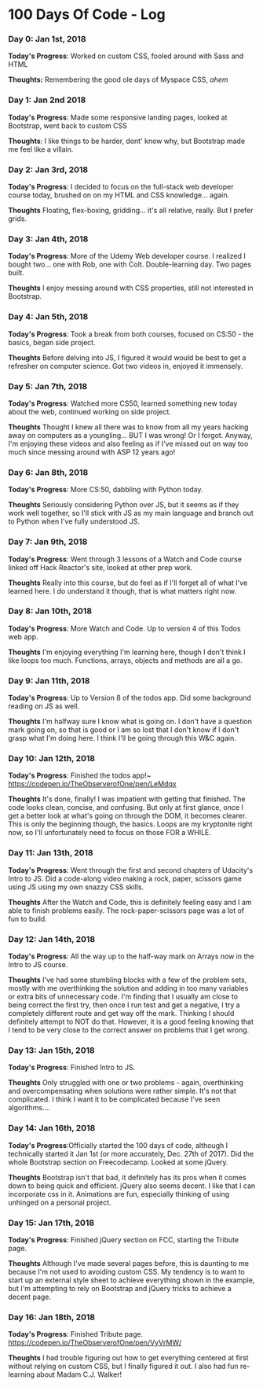 # 100 Days Of Code - Log

### Day 0: Jan 1st, 2018

**Today's Progress**: Worked on custom CSS, fooled around with Sass and HTML

**Thoughts:** Remembering the good ole days of Myspace CSS, *ahem*


### Day 1: Jan 2nd 2018 

**Today's Progress**: Made some responsive landing pages, looked at Bootstrap, went back to custom CSS

**Thoughts**: I like things to be harder, dont' know why, but Bootstrap made me feel like a villain.



### Day 2: Jan 3rd, 2018

**Today's Progress**: I decided to focus on the full-stack web developer course today, brushed on on my HTML and CSS knowledge... again.  

**Thoughts** Floating, flex-boxing, gridding... it's all relative, really.  But I prefer grids.  



### Day 3: Jan 4th, 2018

**Today's Progress**: More of the Udemy Web developer course.  I realized I bought two... one with Rob, one with Colt.  Double-learning day.  Two pages built.  

**Thoughts** I enjoy messing around with CSS properties, still not interested in Bootstrap.  



### Day 4: Jan 5th, 2018

**Today's Progress**: Took a break from both courses, focused on CS:50 - the basics, began side project.  

**Thoughts** Before delving into JS, I figured it would would be best to get a refresher on computer science.  Got two videos in, enjoyed it immensely. 



### Day 5: Jan 7th, 2018

**Today's Progress**: Watched more CS50, learned something new today about the web, continued working on side project.  

**Thoughts** Thought I knew all there was to know from all my years hacking away on computers as a youngling... BUT I was wrong!  Or I forgot.  Anyway, I'm enjoying these videos and also feeling as if I've missed out on way too much since messing around with ASP 12 years ago!



### Day 6: Jan 8th, 2018

**Today's Progress**: More CS:50, dabbling with Python today.  

**Thoughts** Seriously considering Python over JS, but it seems as if they work well together, so I'll stick with JS as my main language and branch out to Python when I've fully understood JS.



### Day 7: Jan 9th, 2018

**Today's Progress**: Went through 3 lessons of a Watch and Code course linked off Hack Reactor's site, looked at other prep work.  

**Thoughts** Really into this course, but do feel as if I'll forget all of what I've learned here.  I do understand it though, that is what matters right now.



### Day 8: Jan 10th, 2018

**Today's Progress**: More Watch and Code.  Up to version 4 of this Todos web app.    

**Thoughts** I'm enjoying everything I'm learning here, though I don't think I like loops too much.  Functions, arrays, objects and methods are all a go.



### Day 9: Jan 11th, 2018

**Today's Progress**: Up to Version 8 of the todos app.  Did some background reading on JS as well.  

**Thoughts** I'm halfway sure I know what is going on.  I don't have a question mark going on, so that is good or I am so lost that I don't know if I don't grasp what I'm doing here.  I think I'll be going through this W&C again.



### Day 10: Jan 12th, 2018

**Today's Progress**: Finished the todos app!~  https://codepen.io/TheObserverofOne/pen/LeMdqx

**Thoughts** It's done, finally!  I was impatient with getting that finished.  The code looks clean, concise, and confusing.  But only at first glance, once I get a better look at what's going on through the DOM, it becomes clearer.  This is only the beginning though, the basics.  Loops are my kryptonite right now, so I'll unfortunately need to focus on those FOR a WHILE.  



### Day 11: Jan 13th, 2018

**Today's Progress**: Went through the first and second chapters of Udacity's Intro to JS. Did a code-along video making a rock, paper, scissors game using JS using my own snazzy CSS skills.   

**Thoughts** After the Watch and Code, this is definitely feeling easy and I am able to finish problems easily.  The rock-paper-scissors page was a lot of fun to build.



### Day 12: Jan 14th, 2018

**Today's Progress**: All the way up to the half-way mark on Arrays now in the Intro to JS course.   

**Thoughts** I've had some stumbling blocks with a few of the problem sets, mostly with me overthinking the solution and adding in too many variables or extra bits of unnecessary code.  I'm finding that I usually am close to being correct the first try, then once I run test and get a negative, I try a completely different route and get way off the mark.  Thinking I should definitely attempt to NOT do that.  However, it is a good feeling knowing that I tend to be very close to the correct answer on problems that I get wrong.   



### Day 13: Jan 15th, 2018

**Today's Progress**: Finished Intro to JS.    

**Thoughts** Only struggled with one or two problems - again, overthinking and overcompensating when solutions were rather simple.  It's not that complicated.  I think I want it to be complicated because I've seen algorithms....  



### Day 14: Jan 16th, 2018

**Today's Progress**:Officially started the 100 days of code, although I technically started it Jan 1st (or more accurately, Dec. 27th of 2017).  Did the whole Bootstrap section on Freecodecamp.  Looked at some jQuery.  

**Thoughts** Bootstrap isn't that bad, it definitely has its pros when it comes down to being quick and efficient.  jQuery also seems decent.  I like that I can incorporate css in it.  Animations are fun, especially thinking of using unhinged on a personal project. 



### Day 15: Jan 17th, 2018

**Today's Progress**: Finished jQuery section on FCC, starting the Tribute page. 

**Thoughts** Although I've made several pages before, this is daunting to me because I'm not used to avoiding custom CSS.  My tendency is to want to start up an external style sheet to achieve everything shown in the example, but I'm attempting to rely on Bootstrap and jQuery tricks to achieve a decent page. 



### Day 16: Jan 18th, 2018

**Today's Progress**: Finished Tribute page. https://codepen.io/TheObserverofOne/pen/VyVrMW/

**Thoughts** I had trouble figuring out how to get everything centered at first without relying on custom CSS, but I finally figured it out.  I also had fun re-learning about Madam C.J. Walker!   









  




